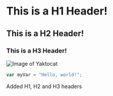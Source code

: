 # This is a H1 Header!

## This is a H2 Header!

### This is a H3 Header!

![Image of Yaktocat](https://octodex.github.com/images/yaktocat.png)


``` javascript
var myVar = "Hello, world!";
```


























Added H1, H2 and H3 headers
